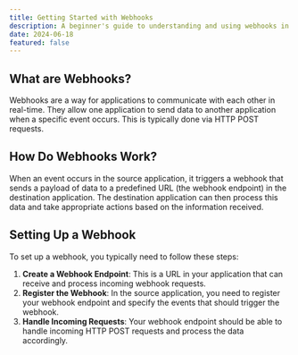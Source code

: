 ```yaml
---
title: Getting Started with Webhooks
description: A beginner's guide to understanding and using webhooks in your applications.
date: 2024-06-18
featured: false
---
```

## What are Webhooks?
Webhooks are a way for applications to communicate with each other in real-time. They allow one application to send data to another application when a specific event occurs. This is typically done via HTTP POST requests.

## How Do Webhooks Work?
When an event occurs in the source application, it triggers a webhook that sends a payload of data to a predefined URL (the webhook endpoint) in the destination application. The destination application can then process this data and take appropriate actions based on the information received.

## Setting Up a Webhook
To set up a webhook, you typically need to follow these steps:
1. **Create a Webhook Endpoint**: This is a URL in your application that can receive and process incoming webhook requests.
2. **Register the Webhook**: In the source application, you need to register your webhook endpoint and specify the events that should trigger the webhook.
3. **Handle Incoming Requests**: Your webhook endpoint should be able to handle incoming HTTP POST requests and process the data accordingly.
